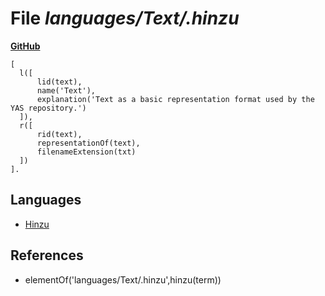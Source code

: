 # File _languages/Text/.hinzu_
**[GitHub](https://github.com/softlang/yas/blob/master/languages/Text/.hinzu)**
```
[
  l([
      lid(text),
      name('Text'),
      explanation('Text as a basic representation format used by the YAS repository.')
  ]),
  r([
      rid(text),
      representationOf(text),
      filenameExtension(txt)
  ])
].
```

## Languages
* [Hinzu](../languages/Hinzu.md)

## References
* elementOf('languages/Text/.hinzu',hinzu(term))

